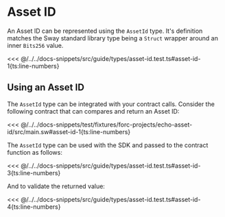 # Asset ID

An Asset ID can be represented using the `AssetId` type. It's definition matches the Sway standard library type being a `Struct` wrapper around an inner `Bits256` value.

<<< @/../../docs-snippets/src/guide/types/asset-id.test.ts#asset-id-1{ts:line-numbers}

## Using an Asset ID

The `AssetId` type can be integrated with your contract calls. Consider the following contract that can compares and return an Asset ID:

<<< @/../../docs-snippets/test/fixtures/forc-projects/echo-asset-id/src/main.sw#asset-id-1{ts:line-numbers}

The `AssetId` type can be used with the SDK and passed to the contract function as follows:

<<< @/../../docs-snippets/src/guide/types/asset-id.test.ts#asset-id-3{ts:line-numbers}

And to validate the returned value:

<<< @/../../docs-snippets/src/guide/types/asset-id.test.ts#asset-id-4{ts:line-numbers}
